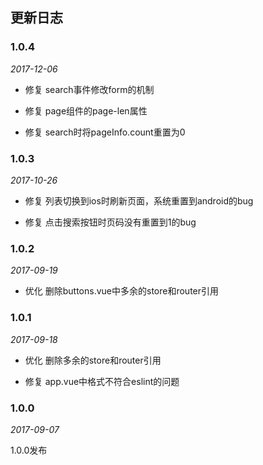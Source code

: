 ## 更新日志

### 1.0.4

*2017-12-06*

- 修复 search事件修改form的机制

- 修复 page组件的page-len属性

- 修复 search时将pageInfo.count重置为0

### 1.0.3

*2017-10-26*

- 修复 列表切换到ios时刷新页面，系统重置到android的bug

- 修复 点击搜索按钮时页码没有重置到1的bug

### 1.0.2

*2017-09-19*

- 优化 删除buttons.vue中多余的store和router引用

### 1.0.1

*2017-09-18*

- 优化 删除多余的store和router引用

- 修复 app.vue中格式不符合eslint的问题

### 1.0.0

*2017-09-07*

1.0.0发布